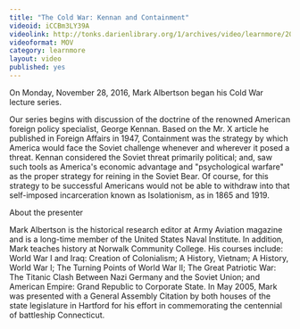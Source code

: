 ```yaml
---
title: "The Cold War: Kennan and Containment"
videoid: iCCBm3LY39A
videolink: http://tonks.darienlibrary.org/1/archives/video/learnmore/20161128_cold_war_kennan_containment.mov
videoformat: MOV
category: learnmore
layout: video
published: yes
---
```


On Monday, November 28, 2016, Mark Albertson began his Cold War lecture series. 

Our series begins with discussion of the doctrine of the renowned American foreign policy specialist, George Kennan. Based on the Mr. X article he published in Foreign Affairs in 1947, Containment was the strategy by which America would face the Soviet challenge whenever and wherever it posed a threat. Kennan considered the Soviet threat primarily political; and, saw such tools as America's economic advantage and "psychological warfare" as the proper strategy for reining in the Soviet Bear. Of course, for this strategy to be successful Americans would not be able to withdraw into that self-imposed incarceration known as Isolationism, as in 1865 and 1919.

About the presenter

Mark Albertson is the historical research editor at Army Aviation magazine and is a long-time member of the United States Naval Institute. In addition, Mark teaches history at Norwalk Community College. His courses include: World War I and Iraq: Creation of Colonialism; A History, Vietnam; A History, World War I; The Turning Points of World War II; The Great Patriotic War: The Titanic Clash Between Nazi Germany and the Soviet Union; and American Empire: Grand Republic to Corporate State. In May 2005, Mark was presented with a General Assembly Citation by both houses of the state legislature in Hartford for his effort in commemorating the centennial of battleship Connecticut.